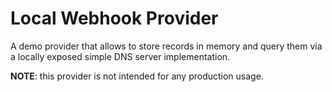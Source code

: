 # Local Webhook Provider

A demo provider that allows to store records in memory and query them via a locally exposed simple DNS server implementation. 

**NOTE**: this provider is not intended for any production usage.
